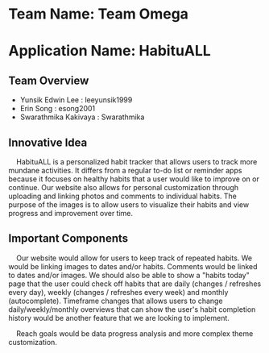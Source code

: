 # Team Name: Team Omega

# Application Name: HabituALL

## Team Overview
- Yunsik Edwin Lee : leeyunsik1999
- Erin Song : esong2001
- Swarathmika Kakivaya : Swarathmika

## Innovative Idea
&nbsp;&nbsp;&nbsp;&nbsp;HabituALL is a personalized habit tracker that allows users to track more mundane activities. It differs from a regular to-do list or reminder apps because it focuses on healthy habits that a user would like to improve on or continue. Our website also allows for personal customization through uploading and linking photos and comments to individual habits. The purpose of the images is to allow users to visualize their habits and view progress and improvement over time.

## Important Components
&nbsp;&nbsp;&nbsp;&nbsp;Our website would allow for users to keep track of repeated habits. We would be linking images to dates and/or habits. Comments would be linked to dates and/or images. We should also be able to show a "habits today" page that the user could check off habits that are daily (changes / refreshes every day), weekly (changes / refreshes every week) and monthly (autocomplete). Timeframe changes that allows users to change daily/weekly/monthly overviews that can show the user's habit completion history would be another feature that we are looking to implement.

&nbsp;&nbsp;&nbsp;&nbsp;Reach goals would be data progress analysis and more complex theme customization.